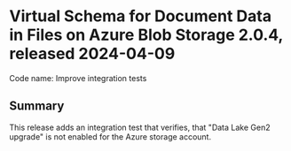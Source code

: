 # Virtual Schema for Document Data in Files on Azure Blob Storage 2.0.4, released 2024-04-09

Code name: Improve integration tests

## Summary

This release adds an integration test that verifies, that "Data Lake Gen2 upgrade" is not enabled for the Azure storage account.
